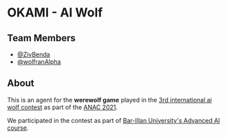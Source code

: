 # OKAMI - AI Wolf

## Team Members

- [@ZivBenda](https://github.com/ZivBenda)
- [@wolfranAlpha](https://github.com/wolfranAlpha)

## About

This is an agent for the **werewolf game** played in the [3rd international ai wolf contest](http://aiwolf.org/en/3rd-international-aiwolf-contest) as part of the [ANAC 2021](http://web.tuat.ac.jp/~katfuji/ANAC2021/).

We participated in the contest as part of [Bar-Illan University's Advanced AI course](https://u.cs.biu.ac.il/~sarit/advai21.html).